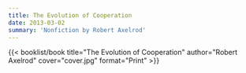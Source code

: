 ```yaml
---
title: The Evolution of Cooperation
date: 2013-03-02
summary: 'Nonfiction by Robert Axelrod'
---
```


{{< booklist/book
title="The Evolution of Cooperation"
author="Robert Axelrod"
cover="cover.jpg"
format="Print" >}}
